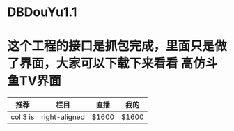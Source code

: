 # DBDouYu1.1
这个工程的接口是抓包完成，里面只是做了界面，大家可以下载下来看看
高仿斗鱼TV界面
=====
| 推荐        | 栏目           | 直播  |我的   
| ------------- |---------------| ------| ------|
| col 3 is      | right-aligned | $1600 | $1600 |

